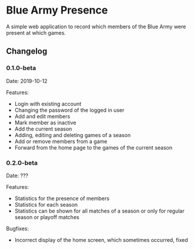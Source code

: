 # Blue Army Presence

A simple web application to record which members of the Blue Army were present at which games.

## Changelog

### 0.1.0-beta

Date: 2019-10-12

Features:
  * Login with existing account
  * Changing the password of the logged in user
  * Add and edit members
  * Mark member as inactive
  * Add the current season
  * Adding, editing and deleting games of a season
  * Add or remove members from a game
  * Forward from the home page to the games of the current season

### 0.2.0-beta

Date: ???

Features:
  * Statistics for the presence of members
  * Statistics for each season
  * Statistics can be shown for all matches of a season or only for regular season or playoff matches

Bugfixes:
  * Incorrect display of the home screen, which sometimes occurred, fixed
